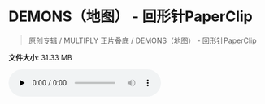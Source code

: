 # DEMONS（地图） - 回形针PaperClip

> 原创专辑 / MULTIPLY 正片叠底 / DEMONS（地图） - 回形针PaperClip

**文件大小**: 31.33 MB

<audio preload="none" controls><source src="https://file.hsyhx.top/archive/原创专辑/MULTIPLY 正片叠底/DEMONS（地图） - 回形针PaperClip.flac" type="audio/mpeg">🤔 您的浏览器不支持此音频格式</audio>